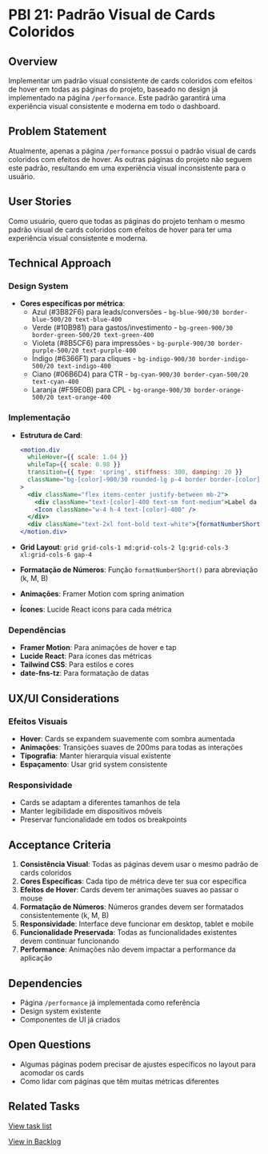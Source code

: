 # PBI 21: Padrão Visual de Cards Coloridos

## Overview

Implementar um padrão visual consistente de cards coloridos com efeitos de hover em todas as páginas do projeto, baseado no design já implementado na página `/performance`. Este padrão garantirá uma experiência visual consistente e moderna em todo o dashboard.

## Problem Statement

Atualmente, apenas a página `/performance` possui o padrão visual de cards coloridos com efeitos de hover. As outras páginas do projeto não seguem este padrão, resultando em uma experiência visual inconsistente para o usuário.

## User Stories

Como usuário, quero que todas as páginas do projeto tenham o mesmo padrão visual de cards coloridos com efeitos de hover para ter uma experiência visual consistente e moderna.

## Technical Approach

### Design System
- **Cores específicas por métrica**:
  - Azul (#3B82F6) para leads/conversões - `bg-blue-900/30 border-blue-500/20 text-blue-400`
  - Verde (#10B981) para gastos/investimento - `bg-green-900/30 border-green-500/20 text-green-400`
  - Violeta (#8B5CF6) para impressões - `bg-purple-900/30 border-purple-500/20 text-purple-400`
  - Índigo (#6366F1) para cliques - `bg-indigo-900/30 border-indigo-500/20 text-indigo-400`
  - Ciano (#06B6D4) para CTR - `bg-cyan-900/30 border-cyan-500/20 text-cyan-400`
  - Laranja (#F59E0B) para CPL - `bg-orange-900/30 border-orange-500/20 text-orange-400`

### Implementação
- **Estrutura de Card**:
  ```jsx
  <motion.div 
    whileHover={{ scale: 1.04 }}
    whileTap={{ scale: 0.98 }}
    transition={{ type: 'spring', stiffness: 300, damping: 20 }}
    className="bg-[color]-900/30 rounded-lg p-4 border border-[color]-500/20 hover:bg-[color]-900/40 hover:border-[color]-500/40 transition-all duration-300"
  >
    <div className="flex items-center justify-between mb-2">
      <div className="text-[color]-400 text-sm font-medium">Label da Métrica</div>
      <Icon className="w-4 h-4 text-[color]-400" />
    </div>
    <div className="text-2xl font-bold text-white">{formatNumberShort(value)}</div>
  </motion.div>
  ```

- **Grid Layout**: `grid grid-cols-1 md:grid-cols-2 lg:grid-cols-3 xl:grid-cols-6 gap-4`
- **Formatação de Números**: Função `formatNumberShort()` para abreviação (k, M, B)
- **Animações**: Framer Motion com spring animation
- **Ícones**: Lucide React icons para cada métrica

### Dependências
- **Framer Motion**: Para animações de hover e tap
- **Lucide React**: Para ícones das métricas
- **Tailwind CSS**: Para estilos e cores
- **date-fns-tz**: Para formatação de datas

## UX/UI Considerations

### Efeitos Visuais
- **Hover**: Cards se expandem suavemente com sombra aumentada
- **Animações**: Transições suaves de 200ms para todas as interações
- **Tipografia**: Manter hierarquia visual existente
- **Espaçamento**: Usar grid system consistente

### Responsividade
- Cards se adaptam a diferentes tamanhos de tela
- Manter legibilidade em dispositivos móveis
- Preservar funcionalidade em todos os breakpoints

## Acceptance Criteria

1. **Consistência Visual**: Todas as páginas devem usar o mesmo padrão de cards coloridos
2. **Cores Específicas**: Cada tipo de métrica deve ter sua cor específica
3. **Efeitos de Hover**: Cards devem ter animações suaves ao passar o mouse
4. **Formatação de Números**: Números grandes devem ser formatados consistentemente (k, M, B)
5. **Responsividade**: Interface deve funcionar em desktop, tablet e mobile
6. **Funcionalidade Preservada**: Todas as funcionalidades existentes devem continuar funcionando
7. **Performance**: Animações não devem impactar a performance da aplicação

## Dependencies

- Página `/performance` já implementada como referência
- Design system existente
- Componentes de UI já criados

## Open Questions

- Algumas páginas podem precisar de ajustes específicos no layout para acomodar os cards
- Como lidar com páginas que têm muitas métricas diferentes

## Related Tasks

[View task list](./tasks.md)

[View in Backlog](../backlog.md#user-content-21) 